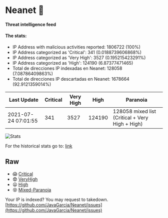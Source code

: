 # Neanet :hocho:
#### Threat intelligence feed
#### The stats:

- IP Address with malicious activities reported: 1806722 (100%)
- IP Address categorized as 'Critical':  341 (0.0188739606868%)
- IP Address categorized as 'Very High':  3527 (0.195215423291%)
- IP Address categorized as 'High':  124190 (6.87377471465)
- Total de direcciones IP indexadas en Neanet:  128058 (7.08786409863%)
- Total de direcciones IP descartadas en Neanet:  1678664 (92.9121359014%)

| Last Update | Critical | Very High | High | Paranoia |
| --- | --- | --- | --- | --- |
| 2021-07-24 07:01:55 | 341 | 3527 | 124190 | 128058 mixed list (Critical + Very High + High)|

![Stats](https://docs.google.com/spreadsheets/d/e/2PACX-1vSnaNMIXVabIpDJjufMlzH7poXnshF3mgd8Is1g9ytUEzVsP5my4Trn8f-xkoLLQ38xpL3HtmUexLo6/pubchart?oid=501124687&format=image)

For the historical stats go to: [link](/stats.csv)
## Raw
- :scream: [Critical](https://raw.githubusercontent.com/JavaGarcia/Neanet/master/blacklists/neanet_critical.txt)
- :fearful: [VeryHigh](https://raw.githubusercontent.com/JavaGarcia/Neanet/master/blacklists/neanet_veryHigh.txtt)
- :frowning: [High](https://raw.githubusercontent.com/JavaGarcia/Neanet/master/blacklists/neanet_high.txt)
- :dizzy_face: [Mixed-Paranoia](https://raw.githubusercontent.com/JavaGarcia/Neanet/master/blacklists/neanet_all.txt)


Your IP is indexed? You may request to takedown. [https://github.com/JavaGarcia/Neanet/issues](https://github.com/JavaGarcia/Neanet/issues)











































































































































































































































































































































































































































































































































































































































































































































































































































































































































































































































































































































































































































































































































































































































































































































































































































































































































































































































































































































































































































































































































































































































































































































































































































































































































































































































































































































































































































































































































































































































































































































































































































































































































































































































































































































































































































































































































































































































































































































































































































































































































































































































































































































































































































































































































































































































































































































































































































































































































































































































































































































































































































































































































































































































































































































































































































































































































































































































































































































































































































































































































































































































































































































































































































































































































































































































































































































































































































































































































































































































































































































































































































































































































































































































































































































































































































































































































































































































































































































































